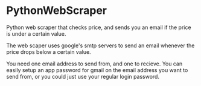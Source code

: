 # PythonWebScraper
Python web scraper that checks price, and sends you an email if the price is under a certain value.

The web scaper uses google's smtp servers to send an email whenever the price drops below a certain value.

You need one email address to send from, and one to recieve.
You can easily setup an app password for gmail on the email address you want to send from, or you could just use your regular login password.
